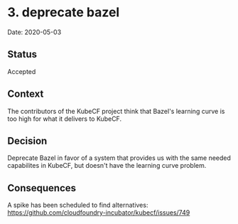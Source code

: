 # 3. deprecate bazel

Date: 2020-05-03

## Status

Accepted

## Context

The contributors of the KubeCF project think that Bazel's learning curve is too high for what it delivers to KubeCF.

## Decision

Deprecate Bazel in favor of a system that provides us with the same needed capabilites in KubeCF, but doesn't have the learning curve problem.

## Consequences

A spike has been scheduled to find alternatives: https://github.com/cloudfoundry-incubator/kubecf/issues/749
